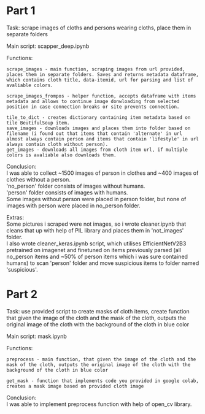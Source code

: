 # Part 1

Task: scrape images of cloths and persons wearing cloths, place them in separate folders

Main script: scapper_deep.ipynb

Functions:  

    scrape_images - main function, scraping images from url provided, places them in separate folders. Saves and returns metadata dataframe, which contains cloth title, data-itemid, url for parsing and list of avaliable colors.  
  
    scrape_images_frompos - helper function, accepts dataframe with items metadata and allows to continue image donwloading from selected position in case connection breaks or site prevents connection.  
  
    tile_to_dict - creates dictionary containing item metadata based on tile BeutifulSoup item.  
    save_images - downloads images and places them into folder based on filename (i found out that items that contain 'alternate' in url almost always contain person and items that contain 'lifestyle' in url always contain cloth without person).  
    get_images - downloads all images from cloth item url, if multiple colors is avaliable also downloads them.  
  
Conclusion:  
    I was able to collect ~1500 images of person in clothes and ~400 images of clothes without a person.  
    'no_person' folder consists of images without humans.  
    'person' folder consists of images with humans.  
    Some images without person were placed in person folder, but none of images with person were placed in no_person folder.  
  
Extras:  
    Some pictures i scraped were not images, so i wrote cleaner.ipynb that cleans that up with help of PIL library and places them in 'not_images' folder.  
    I also wrote cleaner_keras.ipynb script, which utilises EfficientNetV2B3 pretrained on imagenet and finetuned on items previously parsed (all no_person items and ~50% of person items which i was sure contained humans) to scan 'person' folder and move suspicious items to folder named 'suspicious'.  

# Part 2

Task: use provided script to create masks of cloth items, create function that given the image of the cloth and the mask of the cloth, outputs the original image of the cloth with the background of the cloth in blue color

Main script: mask.ipynb

Functions:

    preprocess - main function, that given the image of the cloth and the mask of the cloth, outputs the original image of the cloth with the background of the cloth in blue color

    get_mask - function that implements code you provided in google colab, creates a mask image based on provided cloth image

Conclusion:  
    I was able to implement preprocess function with help of open_cv library.